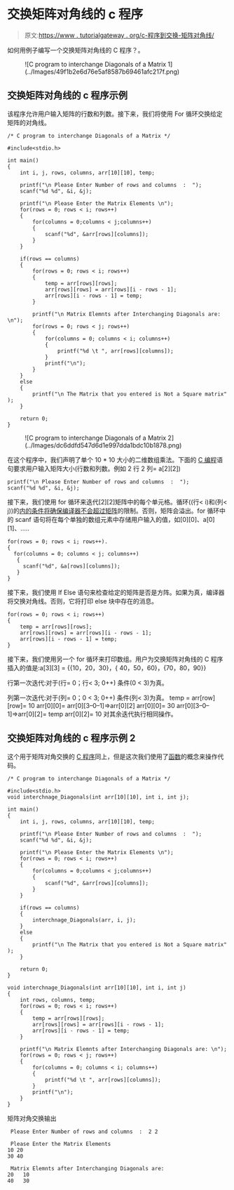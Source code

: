 # 交换矩阵对角线的 c 程序

> 原文:[https://www . tutorialgateway . org/c-程序到交换-矩阵对角线/](https://www.tutorialgateway.org/c-program-to-interchange-diagonals-of-a-matrix/)

如何用例子编写一个交换矩阵对角线的 C 程序？。

<figure class="wp-block-image">![C program to interchange Diagonals of a Matrix 1](../Images/49f1b2e6d76e5af8587b69461afc217f.png)</figure>

## 交换矩阵对角线的 c 程序示例

该程序允许用户输入矩阵的行数和列数。接下来，我们将使用 For 循环交换给定矩阵的对角线。

```
/* C program to interchange Diagonals of a Matrix */

#include<stdio.h>

int main()
{
 	int i, j, rows, columns, arr[10][10], temp;

 	printf("\n Please Enter Number of rows and columns  :  ");
 	scanf("%d %d", &i, &j);

 	printf("\n Please Enter the Matrix Elements \n");
 	for(rows = 0; rows < i; rows++)
  	{
   		for(columns = 0;columns < j;columns++)
    	{
      		scanf("%d", &arr[rows][columns]);
    	}
  	}

  	if(rows == columns)
  	{
  		for(rows = 0; rows < i; rows++)
  		{
  			temp = arr[rows][rows];
  			arr[rows][rows] = arr[rows][i - rows - 1];
  			arr[rows][i - rows - 1] = temp;
	   	}		

 		printf("\n Matrix Elemnts after Interchanging Diagonals are: \n");
 		for(rows = 0; rows < j; rows++)
  		{
   			for(columns = 0; columns < i; columns++)
    		{
      			printf("%d \t ", arr[rows][columns]);
    		}
    		printf("\n");
  		}
  	}
  	else
  	{
  		printf("\n The Matrix that you entered is Not a Square matrix" );
	}

 	return 0;
}
```

<figure class="wp-block-image">![C program to interchange Diagonals of a Matrix 2](../Images/dc6ddfd547d6d1e997dda1bdc10b1878.png)</figure>

在这个程序中，我们声明了单个 10 * 10 大小的二维数组乘法。下面的 [C 编程](https://www.tutorialgateway.org/c-programming/)语句要求用户输入矩阵大小(行数和列数。例如 2 行 2 列= a[2][2])

```
printf("\n Please Enter Number of rows and columns  :  ");
scanf("%d %d", &i, &j);
```

接下来，我们使用 for 循环来迭代[2][2]矩阵中的每个单元格。循环((行< i)和(列< j))的[内的条件将确保编译器不会超过](https://www.tutorialgateway.org/for-loop-in-c-programming/)[矩阵](https://www.tutorialgateway.org/two-dimensional-array-in-c/)的限制。否则，矩阵会溢出。for 循环中的 scanf 语句将在每个单独的数组元素中存储用户输入的值，如[0][0]、a[0][1]、…..

```
for(rows = 0; rows < i; rows++).
{
  for(columns = 0; columns < j; columns++)
   {
     scanf("%d", &a[rows][columns]);
   }
}
```

接下来，我们使用 If Else 语句来检查给定的矩阵是否是方阵。如果为真，编译器将交换对角线。否则，它将打印 else 块中存在的消息。

```
for(rows = 0; rows < i; rows++)
{
	temp = arr[rows][rows];
	arr[rows][rows] = arr[rows][i - rows - 1];
	arr[rows][i - rows - 1] = temp;
}
```

接下来，我们使用另一个 for 循环来打印数组。用户为交换矩阵对角线的 C 程序插入的值是:a[3][3] = {{10，20，30}，{ 40，50，60}，{70，80，90}}

行第一次迭代:对于(行= 0；行< 3; 0++)
条件(0 < 3)为真。

列第一次迭代:对于(列= 0；0 < 3; 0++)
条件(列< 3)为真。
temp = arr[row][row]= 10
arr[0][0]= arr[0][3–0–1]=>arr[0][2]
arr[0][0]= 30
arr[0][3–0–1]=>arr[0][2]= temp
arr[0][2]= 10
对其余迭代执行相同操作。

## 交换矩阵对角线的 c 程序示例 2

这个用于矩阵对角交换的 [C 程序](https://www.tutorialgateway.org/c-programming-examples/)同上，但是这次我们使用了[函数](https://www.tutorialgateway.org/functions-in-c/)的概念来操作代码。

```
/* C program to interchange Diagonals of a Matrix */

#include<stdio.h>
void interchnage_Diagonals(int arr[10][10], int i, int j);

int main()
{
 	int i, j, rows, columns, arr[10][10], temp;

 	printf("\n Please Enter Number of rows and columns  :  ");
 	scanf("%d %d", &i, &j);

 	printf("\n Please Enter the Matrix Elements \n");
 	for(rows = 0; rows < i; rows++)
  	{
   		for(columns = 0;columns < j;columns++)
    	{
      		scanf("%d", &arr[rows][columns]);
    	}
  	}

  	if(rows == columns)
  	{
  		interchnage_Diagonals(arr, i, j);
  	}
  	else
  	{
  		printf("\n The Matrix that you entered is Not a Square matrix" );
	}

 	return 0;
}

void interchnage_Diagonals(int arr[10][10], int i, int j)
{
	int rows, columns, temp;
	for(rows = 0; rows < i; rows++)
  	{
  		temp = arr[rows][rows];
  		arr[rows][rows] = arr[rows][i - rows - 1];
  		arr[rows][i - rows - 1] = temp;
	}		

 	printf("\n Matrix Elemnts after Interchanging Diagonals are: \n");
 	for(rows = 0; rows < j; rows++)
  	{
   		for(columns = 0; columns < i; columns++)
    	{
    		printf("%d \t ", arr[rows][columns]);
    	}
    	printf("\n");
  	}
}
```

矩阵对角交换输出

```
 Please Enter Number of rows and columns  :  2 2

 Please Enter the Matrix Elements 
10 20
30 40

 Matrix Elemnts after Interchanging Diagonals are: 
20 	 10 	 
40 	 30 
```